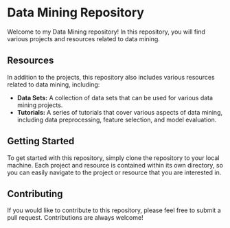 # Data Mining Repository

Welcome to my Data Mining repository! In this repository, you will find various projects and resources related to data mining.

## Resources

In addition to the projects, this repository also includes various resources related to data mining, including:

- **Data Sets:** A collection of data sets that can be used for various data mining projects.
- **Tutorials:** A series of tutorials that cover various aspects of data mining, including data preprocessing, feature selection, and model evaluation.

## Getting Started

To get started with this repository, simply clone the repository to your local machine. Each project and resource is contained within its own directory, so you can easily navigate to the project or resource that you are interested in.

## Contributing

If you would like to contribute to this repository, please feel free to submit a pull request. Contributions are always welcome!
